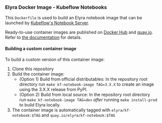 <!--
{% comment %}
Copyright 2018-2025 Elyra Authors

Licensed under the Apache License, Version 2.0 (the "License");
you may not use this file except in compliance with the License.
You may obtain a copy of the License at

http://www.apache.org/licenses/LICENSE-2.0

Unless required by applicable law or agreed to in writing, software
distributed under the License is distributed on an "AS IS" BASIS,
WITHOUT WARRANTIES OR CONDITIONS OF ANY KIND, either express or implied.
See the License for the specific language governing permissions and
limitations under the License.
{% endcomment %}
-->

### Elyra Docker Image - Kubeflow Notebooks

This `Dockerfile` is used to build an Elyra notebook image that can be launched by [Kubeflow's Notebook Server](https://www.kubeflow.org/docs/components/notebooks/).

Ready-to-use container images are published on [Docker Hub](https://hub.docker.com/r/elyra/kf-notebook) and [quay.io](https://quay.io/repository/elyra/kf-notebook).
Refer to [the documentation](https://elyra.readthedocs.io/en/latest/recipes/using-elyra-with-kubeflow-notebook-server.html) for details.

#### Building a custom container image

To build a custom version of this container image:
1. Clone this repository
2. Build the container image:
   - (Option 1) Build from official distributables: In the repository root directory run `make kf-notebook-image TAG=3.X.X` to create an image using the 3.X.X release from PyPI.
   - (Option 2) Build from local source: In the repository root directory run `make kf-notebook-image TAG=dev` _after_ running `make install-prod` to build Elyra locally.
3. The container image is automatically tagged with `elyra/kf-notebook:$TAG` and `quay.io/elyra/kf-notebook:$TAG`
